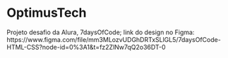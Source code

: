 <h1>OptimusTech</h1>
Projeto desafio da Alura, 7daysOfCode; link do design no Figma: https://www.figma.com/file/mm3MLozvUDGhDRTxSLlGL5/7daysOfCode-HTML-CSS?node-id=0%3A1&t=fz2ZlNw7qQ2o36DT-0
